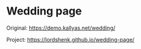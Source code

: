 
# Wedding page
Original: https://demo.kallyas.net/wedding/

Project: https://lordshenk.github.io/wedding-page/
